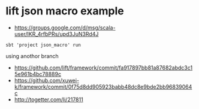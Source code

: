 # lift json macro example

* https://groups.google.com/d/msg/scala-user/IKR_4rfbPRs/upd3JuN3Rd4J

```
sbt 'project json_macro' run
```

using anothor branch
* https://github.com/lift/framework/commit/fa917897bb81a87682abdc3c15e961b4bc78889c
* https://github.com/xuwei-k/framework/commit/0f75d8dd905923babb48dc8e9bde2bb96839064c
* http://togetter.com/li/217811
